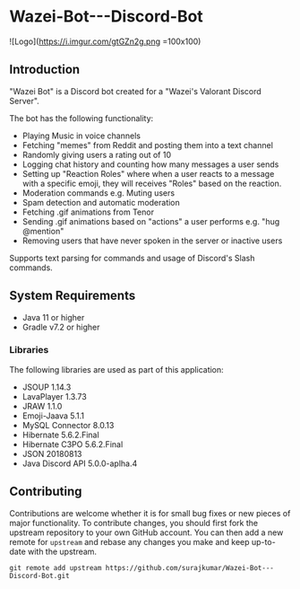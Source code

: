 # Wazei-Bot---Discord-Bot

![Logo](https://i.imgur.com/gtGZn2g.png =100x100)

## Introduction
"Wazei Bot" is a Discord bot created for a "Wazei's Valorant Discord Server".

The bot has the following functionality:

* Playing Music in voice channels
* Fetching "memes" from Reddit and posting them into a text channel
* Randomly giving users a rating out of 10
* Logging chat history and counting how many messages a user sends
* Setting up "Reaction Roles" where when a user reacts to a message with a specific emoji, they will receives "Roles" based on the reaction.
* Moderation commands e.g. Muting users
* Spam detection and automatic moderation
* Fetching .gif animations from Tenor
* Sending .gif animations based on "actions" a user performs e.g. "hug @mention"
* Removing users that have never spoken in the server or inactive users 

Supports text parsing for commands and usage of Discord's Slash commands.

## System Requirements
* Java 11 or higher
* Gradle v7.2 or higher

### Libraries
The following libraries are used as part of this application:
* JSOUP 1.14.3
* LavaPlayer 1.3.73
* JRAW 1.1.0
* Emoji-Jaava 5.1.1
* MySQL Connector 8.0.13
* Hibernate 5.6.2.Final
* Hibernate C3PO 5.6.2.Final
* JSON 20180813
* Java Discord API 5.0.0-aplha.4

## Contributing
Contributions are welcome whether it is for small bug fixes or new pieces of major functionality. To contribute changes, you should first fork the upstream repository to your own GitHub account. You can then add a new remote for `upstream` and rebase any changes you make and keep up-to-date with the upstream.

`git remote add upstream https://github.com/surajkumar/Wazei-Bot---Discord-Bot.git`

